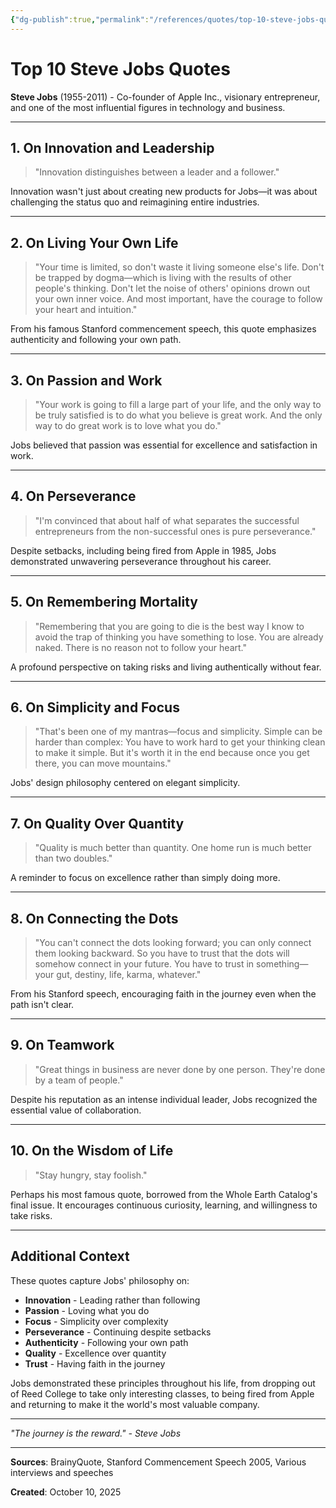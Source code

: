 ```yaml
---
{"dg-publish":true,"permalink":"/references/quotes/top-10-steve-jobs-quotes/","noteIcon":""}
---
```


# Top 10 Steve Jobs Quotes

**Steve Jobs** (1955-2011) - Co-founder of Apple Inc., visionary entrepreneur, and one of the most influential figures in technology and business.

---

## 1. On Innovation and Leadership

> "Innovation distinguishes between a leader and a follower."

Innovation wasn't just about creating new products for Jobs—it was about challenging the status quo and reimagining entire industries.

---

## 2. On Living Your Own Life

> "Your time is limited, so don't waste it living someone else's life. Don't be trapped by dogma—which is living with the results of other people's thinking. Don't let the noise of others' opinions drown out your own inner voice. And most important, have the courage to follow your heart and intuition."

From his famous Stanford commencement speech, this quote emphasizes authenticity and following your own path.

---

## 3. On Passion and Work

> "Your work is going to fill a large part of your life, and the only way to be truly satisfied is to do what you believe is great work. And the only way to do great work is to love what you do."

Jobs believed that passion was essential for excellence and satisfaction in work.

---

## 4. On Perseverance

> "I'm convinced that about half of what separates the successful entrepreneurs from the non-successful ones is pure perseverance."

Despite setbacks, including being fired from Apple in 1985, Jobs demonstrated unwavering perseverance throughout his career.

---

## 5. On Remembering Mortality

> "Remembering that you are going to die is the best way I know to avoid the trap of thinking you have something to lose. You are already naked. There is no reason not to follow your heart."

A profound perspective on taking risks and living authentically without fear.

---

## 6. On Simplicity and Focus

> "That's been one of my mantras—focus and simplicity. Simple can be harder than complex: You have to work hard to get your thinking clean to make it simple. But it's worth it in the end because once you get there, you can move mountains."

Jobs' design philosophy centered on elegant simplicity.

---

## 7. On Quality Over Quantity

> "Quality is much better than quantity. One home run is much better than two doubles."

A reminder to focus on excellence rather than simply doing more.

---

## 8. On Connecting the Dots

> "You can't connect the dots looking forward; you can only connect them looking backward. So you have to trust that the dots will somehow connect in your future. You have to trust in something—your gut, destiny, life, karma, whatever."

From his Stanford speech, encouraging faith in the journey even when the path isn't clear.

---

## 9. On Teamwork

> "Great things in business are never done by one person. They're done by a team of people."

Despite his reputation as an intense individual leader, Jobs recognized the essential value of collaboration.

---

## 10. On the Wisdom of Life

> "Stay hungry, stay foolish."

Perhaps his most famous quote, borrowed from the Whole Earth Catalog's final issue. It encourages continuous curiosity, learning, and willingness to take risks.

---

## Additional Context

These quotes capture Jobs' philosophy on:
- **Innovation** - Leading rather than following
- **Passion** - Loving what you do
- **Focus** - Simplicity over complexity
- **Perseverance** - Continuing despite setbacks
- **Authenticity** - Following your own path
- **Quality** - Excellence over quantity
- **Trust** - Having faith in the journey

Jobs demonstrated these principles throughout his life, from dropping out of Reed College to take only interesting classes, to being fired from Apple and returning to make it the world's most valuable company.

---

*"The journey is the reward." - Steve Jobs*

---

**Sources**: BrainyQuote, Stanford Commencement Speech 2005, Various interviews and speeches

**Created**: October 10, 2025
